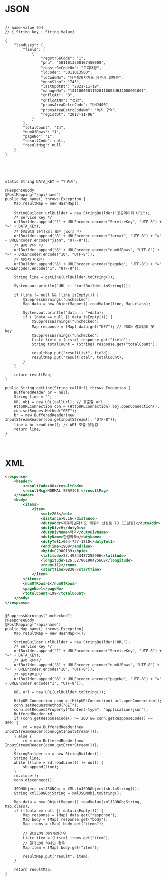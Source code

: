  # JSON

<pre>
<code>
// name-value 형식
// { String key : String Value}

{
    "landUses": {
        "field": [
            {
                "regstrSeCode": "1",
                "pnu": "5011013500107450000",
                "regstrSeCodeNm": "토지대장",
                "ldCode": "5011013500",
                "ldCodeNm": "제주특별자치도 제주시 월평동",
                "mnnmSlno": "745",
                "lastUpdtDt": "2021-11-19",
                "manageNo": "14110005011020110003UHJ4000001001",
                "cnflcAt": "3",
                "cnflcAtNm": "접함",
                "prposAreaDstrcCode": "UHJ400",
                "prposAreaDstrcCodeNm": "녹지 구역",
                "registDt": "2017-11-06"
            }
        ],
        "totalCount": "14",
        "numOfRows": "1",
        "pageNo": "1",
        "resultCode": null,
        "resultMsg": null
    }
}
</pre>
</code>


<pre>
<code>
static String DATA_KEY = "인증키";

@ResponseBody
@PostMapping("/api/name")
public Map<String, Object> name() throws Exception {
	Map<String, Object> resultMap = new HashMap<String, Object>();

	StringBuilder urlBuilder = new StringBuilder("공공데이터 URL");
	/* Service Key */
	urlBuilder.append("?" + URLEncoder.encode("ServiceKey", "UTF-8") + "=" + DATA_KEY);
	/* 응답결과 형식(xml 또는 json) */
	urlBuilder.append("&" + URLEncoder.encode("format", "UTF-8") + "=" + URLEncoder.encode("json", "UTF-8"));
	/* 출력 건수 */
	urlBuilder.append("&" + URLEncoder.encode("numOfRows", "UTF-8") + "=" + URLEncoder.encode("10", "UTF-8"));
	/* 페이지 번호*/
	urlBuilder.append("&" + URLEncoder.encode("pageNo", "UTF-8") + "=" +URLEncoder.encode("1", "UTF-8"));

	String line = getLine(urlBuilder.toString());

	System.out.println("URL :: "+urlBuilder.toString());

	if (line != null && !line.isEmpty()) {
		@SuppressWarnings("unchecked")
		Map<String, Object> data = new ObjectMapper().readValue(line, Map.class);

		System.out.println("data :: "+data);
		if (!(data == null || data.isEmpty())) {
			@SuppressWarnings("unchecked")
			Map<String, Object> response = (Map<String, Object>) data.get("KEY"); // JSON 결과값의 첫 key 
			@SuppressWarnings("unchecked")
			List<Map<String, Object>> field = (List<Map<String, Object>>) response.get("field");
			String totalCount = (String) response.get("totalCount");

			resultMap.put("resultList", field);
			resultMap.put("resultTotal", totalCount);
		}
	}

	return resultMap;
}

public String getLine(String callUrl) throws Exception {
	BufferedReader br = null;
	String line = "";
	URL obj = new URL(callUrl); // 호출할 url
	HttpURLConnection con = (HttpURLConnection) obj.openConnection();
	con.setRequestMethod("GET");
	br = new BufferedReader(new InputStreamReader(con.getInputStream(), "UTF-8"));
	line = br.readLine(); // API 호출 응답값
	return line;
}

</code>
</pre>

 # XML


```xml
<response>
    <header>
        <resultCode>00</resultCode>
        <resultMsg>NORMAL SERVICE.</resultMsg>
    </header>
    <body>
        <items>
            <item>
                <cnt>203</cnt>
                <distance>0.16</distance>
                <dutyAddr>제주특별자치도 제주시 신성로 78 (도남동)</dutyAddr>
                <dutyDiv>H</dutyDiv>
                <dutyDivName>약국</dutyDivName>
                <dutyName>한결약국</dutyName>
                <dutyTel1>064-727-1210</dutyTel1>
                <endTime>1900</endTime>
                <hpid>C2900139</hpid>
                <latitude>33.49543487255906</latitude>
                <longitude>126.52780190425668</longitude>
                <rnum>112</rnum>
                <startTime>0830</startTime>
            </item>
        </items>
        <numOfRows>1</numOfRows>
        <pageNo>1</pageNo>
        <totalCount>199</totalCount>
    </body>
</response>
```
<pre>
<code>
@SuppressWarnings("unchecked")
@ResponseBody
@PostMapping("/api/name")
public Map<String, Object> name() throws Exception{
	Map<String, Object> resultMap = new HashMap<>();

	StringBuilder urlBuilder = new StringBuilder("URL");
	/* Service Key */
	urlBuilder.append("?" + URLEncoder.encode("ServiceKey", "UTF-8") + "=" + DATA_KEY);
	/* 출력 갯수*/
	urlBuilder.append("&" + URLEncoder.encode("numOfRows", "UTF-8") + "=" + URLEncoder.encode("10", "UTF-8"));
	/* 페이지번호*/
	urlBuilder.append("&" + URLEncoder.encode("pageNo", "UTF-8") + "=" + URLEncoder.encode("1", "UTF-8"));
	
	URL url = new URL(urlBuilder.toString());

	HttpURLConnection conn = (HttpURLConnection) url.openConnection();
	conn.setRequestMethod("GET");
	conn.setRequestProperty("Content-type", "application/json");
	BufferedReader rd;
	if (conn.getResponseCode() >= 200 && conn.getResponseCode() <= 300) {
		rd = new BufferedReader(new InputStreamReader(conn.getInputStream()));
	} else {
		rd = new BufferedReader(new InputStreamReader(conn.getErrorStream()));
	}
	StringBuilder sb = new StringBuilder();
	String line;
	while ((line = rd.readLine()) != null) {
		sb.append(line);
	}
	rd.close();
	conn.disconnect();

	JSONObject xmlJSONObj = XML.toJSONObject(sb.toString());
	String xmlJSONObjString = xmlJSONObj.toString();

	Map<String, Object> data = new ObjectMapper().readValue(xmlJSONObjString, Map.class);
	if (!(data == null || data.isEmpty())) {
		Map<String, Object> response = (Map<String, Object>) data.get("response");
		Map<String, Object> body = (Map<String, Object>) response.get("body");
		Map<String, Object> items = (Map<String, Object>) body.get("items");

		// 결과값이 여러개일경우
		List<Map<String, Object>> item = (List<Map<String, Object>>) items.get("item");
		// 결과값이 하나인 경우
		Map<String, Object> item = (Map<String, Object>) body.get("item");
		
		resultMap.put("result", item);
	}
	
	return resultMap;
}

</code>
</pre>